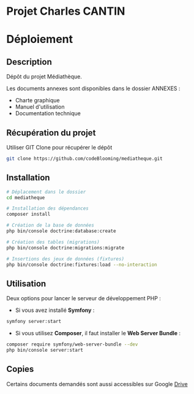 # Projet Charles CANTIN

# Déploiement #

## Description
Dépôt du projet Médiathèque.

Les documents annexes sont disponibles dans le dossier ANNEXES :
- Charte graphique
- Manuel d'utilisation
- Documentation technique

## Récupération du projet

Utiliser GIT Clone pour récupérer le dépôt

```bash
git clone https://github.com/codeBlooming/mediatheque.git
```

## Installation

```bash
# Déplacement dans le dossier
cd mediatheque

# Installation des dépendances
composer install

# Création de la base de données
php bin/console doctrine:database:create

# Création des tables (migrations)
php bin/console doctrine:migrations:migrate

# Insertions des jeux de données (fixtures)
php bin/console doctrine:fixtures:load --no-interaction
```


## Utilisation
Deux options pour lancer le serveur de développement PHP :
- Si vous avez installé **Symfony** :
```bash
symfony server:start
```
- Si vous utilisez **Composer**, il faut installer le **Web Server Bundle** :
```bash
composer require symfony/web-server-bundle --dev
php bin/console server:start
```

## Copies
Certains documents demandés sont aussi accessibles sur Google
[Drive](https://drive.google.com/drive/folders/1HOqJ9BdoCrocTIP_uzNLjyzJKpUWQuUs?usp=sharing)